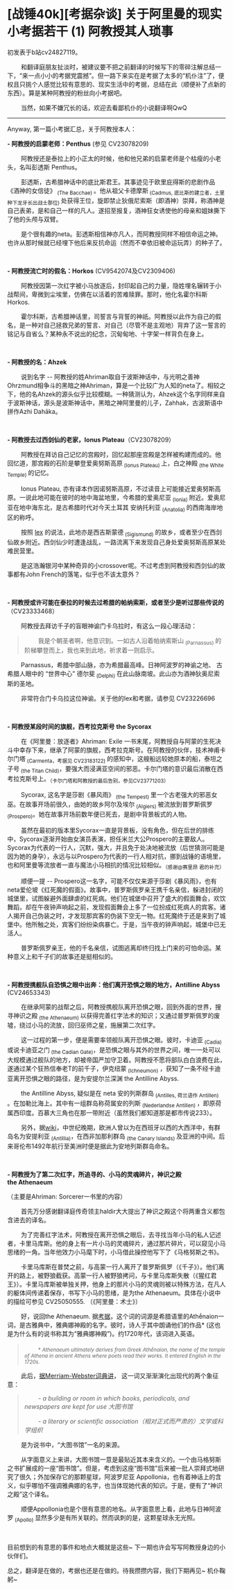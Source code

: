 # [战锤40k][考据杂谈] 关于阿里曼的现实小考据若干 (1) 阿教授其人琐事

初发表于b站cv24827119。

        和翻译庭朋友扯淡时，被建议要不把之前翻译的时候写下的零碎注解总结一下，“来一点小小的考据党震撼”。但一路下来实在是考据了太多的“机仆注”了，便权且只挑个人感觉比较有意思的、现实生活中的考据，总结在此（顺便补了点新的东西）。算是某种阿教授的粉丝向小考据吧。

        当然，如果不嫌冗长的话，欢迎去看鄙机仆的小说翻译啊QwQ

---

Anyway, 第一篇小考据汇总，关于阿教授本人：

**- 阿教授的启蒙老师：Penthus** (参见 CV23078209)

        阿教授还是泰拉上的小正太的时候，他和他兄弟的启蒙老师是个枯瘦的小老头，名叫彭透斯 Penthus。

        彭透斯，古希腊神话中的底比斯君王。其事迹见于欧里庇得斯的悲剧作品《酒神的女信徒》<sub> (The Bacchae) </sub>。他从祖父卡德摩斯<sub> (Cadmus, 底比斯的建立者，土里种下龙牙长出战士那位) </sub>处获得王位，旋即禁止狄俄尼索斯（即酒神）崇拜，称酒神是自己表弟，是和自己一样的凡人。遂招至报复，酒神狂女诱使他的母亲和姐妹撕下了他的头颅与双臂。

        是个很有趣的neta。彭透斯相信神亦凡人，而阿教授同样不相信命运之神。也许从那时候就已经埋下他后来反抗命运（然而不幸依旧被命运玩弄）的种子了。

 

**- 阿教授流亡时的假名：Horkos** (CV9542074及CV2309406)

        阿教授因第一次红字被小马放逐后，封印起自己的力量，隐姓埋名辗转于小战帮间，卑微到尘埃里，仿佛在以活着的苦难赎罪。那时，他化名霍尔科斯 Horkos.

        霍尔科斯，古希腊神话里，司誓言与背誓的神祇。阿教授以此作为自己的假名，是一种对自己拯救兄弟的誓言、对自己（尽管不是主观地）背弃了这一誓言的铭记与自省么？某种永不说出的纪念，沉甸甸地、十字架一样背负在身上。

 

**- 阿教授的名：Ahzek**

        说到名字 -- 阿教授的姓Ahriman取自于波斯神话中，与光明之善神Ohrzmund相争斗的黑暗之神Ahriman，算是一个比较广为人知的neta了。相较之下，他的名Ahzek的源头似乎比较模糊。一种猜测认为，Ahzek这个名字同样来自于波斯神话，源头是波斯神话中，黑暗之神阿里曼的儿子，Zahhak，古波斯语中拼作Azhi Dahāka。

 

**- 阿教授去过西剑仙的老家，Ionus Plateau**（CV23078209）

        阿教授在拜访自己记忆的宫殿时，回忆起那座宫殿是怎样被构建而成的。他回忆道，那宫殿的石阶是攀登爱奥努斯高原<sub> (Ionus Plateau) </sub>上，白之神殿<sub> (the White Temple) </sub>的记忆。

        Ionus Plateau, 亦有译本作因诺努斯高原，不过读音上可能接近爱奥努斯高原。一说此地可能在彼时的地中海盆地里，今希腊的爱奥尼亚<sub> (Ionia) </sub>附近。爱奥尼亚在地中海东北，是古希腊时代对今天土耳其 安纳托利亚<sub> (Anatolia) </sub>的西南海岸地区的称呼。 

        按照 [lex](https://wh40k.lexicanum.com/wiki/Sigismund) 的说法，此地亦是西吉斯蒙德<sub> (Sigismund) </sub>的故乡，或者至少在西剑仙故乡附近。西剑仙少时遭逢战乱，一路流离下来发现自己身处爱奥努斯高原某处难民营里。

        是这浩瀚银河中某种奇异的小crossover呢。不过考虑到阿教授和西剑仙的故事都有John French的落笔，似乎也不该太意外？

 

**- 阿教授或许可能在泰拉的时候去过希腊的帕纳索斯，或者至少是听过那些传说的**（CV23333468）

        阿教授去拜访千子的盲眼神谕门卡乌拉时，有这么一段心理活动：

>        我是个朝圣者啊，他意识到。一如古人沿着帕纳索斯山<sub> (Parnassus) </sub>的阶梯攀登而上，我也来到此地，祈求着一则启示。

        Parnassus，希腊中部山脉，亦为希腊最高峰。日神阿波罗的神谕之地、 古希腊人眼中的 “世界中心” 德尔斐<sub> (Delphi) </sub>在此山脉南坡。此山亦为酒神狄奥尼索斯的圣地。

        非常符合门卡乌拉这位神谕。关于他的lex和考据，请参见 CV23226696

 

**- 阿教授某段时间的旗舰，西考拉克斯号 the Sycorax**

        在《阿里曼：放逐者》Ahriman: Exile 一书末尾，阿教授自与阿蒙的生死决斗中幸存下来，继承了阿蒙的旗舰，西考拉克斯号。在阿教授的伙伴，技术神甫卡尔门塔<sub> (Carmenta，考据见 CV23183122) </sub>的感知中，这艘船远较她原本的船，泰坦之子号<sub> (the Titan Child)</sub>，要强大而浸满亚空间的邪恶。卡尔门塔的意识最后消散在西考拉克斯号上。<sub>（卡尔门塔和阿教授的最后告别，参见CV23771203）</sub>

        Sycorax, 这名字是莎剧《暴风雨》<sub> (the Tempest) </sub>里一个古老强大的邪恶女巫。在故事开场前很久，由她的故乡阿尔及埃尔<sub> (Algiers) </sub>被流放到普罗斯佩罗<sub> (Prospero)</sub>。她在故事开场前数年便已死去，是剧中背景板式的人物。 

        虽然在最初的版本里Sycorax一直是背景板，没有角色，但在后世的排练中，Sycorax逐渐开始由女演员表演，担任米兰大公Prospero的主要敌人。Sycorax为代表的一行人，沉默，强大，并且免于处决地被流放（后世猜测可能是因为她的身孕），永远与以Prospero为代表的一行人相对抗，挪到战锤的语境里，也和阿里曼等流放者一直与魔法小马相抗的情况比较相似。<sub>（感谢@赛里昂 君的补充）</sub>

        顺便一提 -- Prospero这一名字，可能不仅仅来源于莎剧《暴风雨》，也有neta爱伦坡《红死魔的假面》。故事中，普罗斯佩罗亲王携千名亲信，躲进封闭的城堡里，试图躲避外面肆虐的红死病。他们在城堡中召开了盛大的假面舞会，欢饮舞蹈，却在午夜钟声响起之前，发现假面舞会上多了一位扮成红死病人的宾客。诸人揭开自己伪装之时，才发现那宾客的伪装下空无一物。红死魔终于还是来到了城堡中。他所触之处，宾客们纷纷染病暴亡。于是，当午夜的钟声响起，城堡中已无活人。

        普罗斯佩罗亲王，他的千名亲信，试图逃离却终归找上门来的可怕命运。某种意义上和千子们的故事还是挺相似的。

 

**- 阿教授携舰队自恐惧之眼中出奔：他们离开恐惧之眼的地方，Antilline Abyss** (CV24653343)

        在继承阿蒙的战帮之后，阿教授携舰队离开恐惧之眼，回到外面的世界，搜寻神识之殿<sub> (the Athenaeum) </sub>以获得完善红字法术的知识；又通过普罗斯佩罗的废墟，绕过小马的流放，回归巫师之星，施展第二次红字。

        这一过程的第一步，便是需要率领舰队离开恐惧之眼。彼时，卡迪亚<sub> (Cadia) </sub>或说卡迪亚之门<sub> (the Cadian Gate)</sub>，是恐惧之眼与其外的世界之间，唯一一处可以大规模通过舰队的地方，却被帝国严加守卫着。阿教授不愿将部队白白浪费在此，遂通过某个狂热信奉老T的前千子，伊克纽蒙<sub> (Ichneumon)</sub> ，获知了一条不经卡迪亚离开恐惧之眼的路径，是为安提尔兰深渊 the Antilline Abyss.

        the Antilline Abyss, 疑似是在 neta 安的列斯群岛<sub> (Antilles, 荷兰语作 Antillen) </sub>。在加勒比海上。其中有一组群岛称荷属安的列斯<sub> (Nederlandse Antillen) </sub>，即原荷属西印度。百慕大三角也在那一带附近（虽然我们都知道那是都市传说233）。

        另外，据[wiki](https://en.wikipedia.org/wiki/Antilles)，中世纪晚期，欧洲人曾以为在西班牙以西的大西洋中，有群岛名为安提利亚<sub> (Antillia)</sub>，在西非加那利群岛<sub> (the Canary Islands) </sub>及亚洲的中间。后来哥伦布1492年航行至美洲时便是据此为安地列斯群岛命名。

 

**- 阿教授为了第二次红字，所追寻的、小马的灵魂碎片，神识之殿 the Athenaeum**

（主要是Ahriman: Sorcerer一书里的内容）

        首先万分感谢翻译庭传奇领主haldir大大提出了神识之殿这个将两重含义都包含进去的译名。

        为了完善红字法术，阿教授在离开恐惧之眼后，去寻找当年小马的私人记述者，卡里马库斯。他的身上有一片小马的灵魂碎片，通过那片碎片，可以窥见小马思绪的一角。当年他效力小马麾下时，小马借此操控他写下了《马格努斯之书》。

        卡里马库斯在普焚之前，与高蒙一行人离开了普罗斯佩罗（《千子》）。他们离开的路上，被野狼截获。高蒙一行人被野狼拷问，与卡里马库斯失散（《猩红君王》）。卡里马库斯被单独关押，他身上的那片小马的灵魂则被以特殊方法，在凡人的躯体间传递着保存，书写下小马的思绪，是为the Athenaeum。具体在小说中的描绘可参见 CV25050555. （《阿里曼：术士》）

        好，说回the Athenaeum. 据[考据](https://www.dictionary.com/e/word-of-the-day/athenaeum-2018-12-06/)，这个词的词源是希腊语里的Athḗnaion一词，是古雅典中，雅典娜神殿的名字。彼时，诗人于其中朗诵他们的作品* (这也是为什么有的说书称其为“雅典娜神殿”)。约1720年代，该词进入英语。

>        <sub>\* *Athenaeum ultimately derives from Greek Athḗnaion, the name of the temple of Athena in ancient Athens where poets read their works. It entered English in the 1720s.* </sub>

        此后，[据Merriam-Webster词典讲](https://www.merriam-webster.com/dictionary/athenaeum)，
        这一词又渐渐演化出现代的两个象征意：

>        *- a building or room in which books, periodicals, and newspapers are kept for use 大图书馆*
>
>        *- a literary or scientific association（相对正式而严肃的）文学或科学组织*

        是为说书中，“大图书馆”一名的来源。

        从字面意义上来讲，大图书馆一意是最贴近其本来含义的。一个由马格努斯之书扩展成的一座“图书馆”。但是，考虑到这座“图书馆”后来被一批人崇拜式地研究了很久；外加保存它的那颗星球，阿波罗尼亚 Appollonia，也有着神话上的含义，似乎哪怕不强调雅典娜的名字，也当体现她代表的知识。于是，便有了“神识之殿”这个译名。

        顺便Appollonia也是个很有意思的地名。从字面意思上看，此地与日神阿波罗<sub> (Apollo) </sub>显然多少是有所关联的。然而讽刺的是，这颗星球永无光照。

 

目前想到的有意思的事件和地点大概就是这些~ 下一期也许会写写阿教授身边的小伙伴们。

总之，翻译是在做的，考据也还是在做的。待我攒攒内容，我们下期再见~ 机仆鞠躬~
